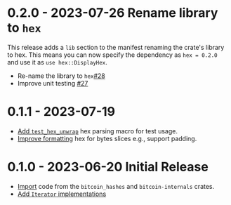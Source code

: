 # 0.2.0 - 2023-07-26 Rename library to `hex`

This release adds a `lib` section to the manifest renaming the crate's library to hex. This means
you can now specify the dependency as `hex = 0.2.0` and use it as `use hex::DisplayHex`.

- Re-name the library to `hex`[#28](https://github.com/rust-bitcoin/hex-conservative/pull/28)
- Improve unit testing [#27](https://github.com/rust-bitcoin/hex-conservative/pull/27)

# 0.1.1 - 2023-07-19

- [Add `test_hex_unwrap`](https://github.com/rust-bitcoin/hex-conservative/pull/24) hex parsing macro for test usage.
- [Improve formatting](https://github.com/rust-bitcoin/hex-conservative/pull/25) hex for bytes slices e.g., support padding.

# 0.1.0 - 2023-06-20 Initial Release

- [Import](https://github.com/rust-bitcoin/hex-conservative/pull/1) code from the `bitcoin_hashes` and `bitcoin-internals` crates.
- [Add `Iterator` implementations](https://github.com/rust-bitcoin/hex-conservative/pull/9)
